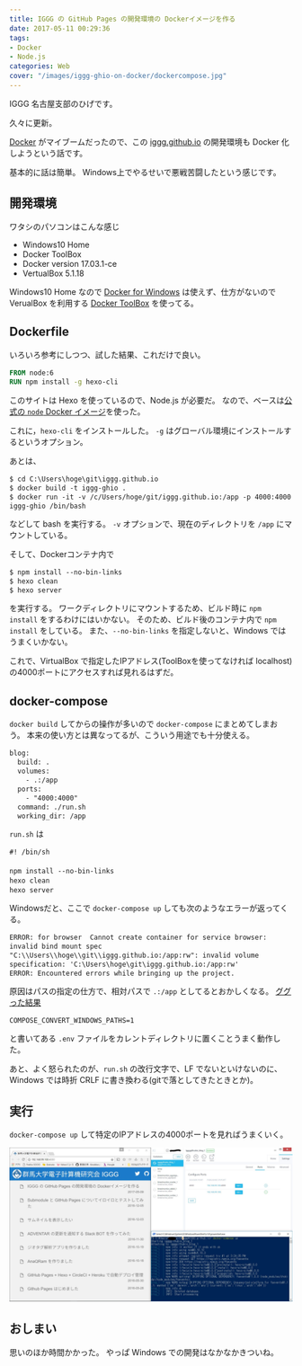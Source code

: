 ```yaml
---
title: IGGG の GitHub Pages の開発環境の Dockerイメージを作る
date: 2017-05-11 00:29:36
tags:
- Docker
- Node.js
categories: Web
cover: "/images/iggg-ghio-on-docker/dockercompose.jpg"
---
```


IGGG 名古屋支部のひげです。

久々に更新。

[Docker](https://www.docker.com/) がマイブームだったので、この [iggg.github.io](https://iggg.github.io/) の開発環境も Docker 化しようという話です。

基本的に話は簡単。
Windows上でやるせいで悪戦苦闘したという感じです。

## 開発環境

ワタシのパソコンはこんな感じ

- Windows10 Home
- Docker ToolBox
- Docker version 17.03.1-ce
- VertualBox 5.1.18

Windows10 Home なので [Docker for Windows](https://docs.docker.com/docker-for-windows/) は使えず、仕方がないので VerualBox を利用する [Docker ToolBox](https://www.docker.com/products/docker-toolbox) を使ってる。

## Dockerfile

いろいろ参考にしつつ、試した結果、これだけで良い。

```Dockerfile
FROM node:6
RUN npm install -g hexo-cli
```

このサイトは Hexo を使っているので、Node.js が必要だ。
なので、ベースは[公式の `node` Docker イメージ](https://hub.docker.com/_/node/)を使った。

これに，`hexo-cli` をインストールした。
`-g` はグローバル環境にインストールするというオプション。

あとは、

```
$ cd C:\Users\hoge\git\iggg.github.io
$ docker build -t iggg-ghio .
$ docker run -it -v /c/Users/hoge/git/iggg.github.io:/app -p 4000:4000 iggg-ghio /bin/bash
```

などして bash を実行する。
`-v` オプションで、現在のディレクトリを `/app` にマウントしている。

そして、Dockerコンテナ内で

```
$ npm install --no-bin-links
$ hexo clean
$ hexo server
```

を実行する。
ワークディレクトリにマウントするため、ビルド時に `npm install` をするわけにはいかない。
そのため、ビルド後のコンテナ内で `npm install` をしている。
また、`--no-bin-links` を指定しないと、Windows ではうまくいかない。

これで、VirtualBox で指定したIPアドレス(ToolBoxを使ってなければ localhost)の4000ポートにアクセスすれば見れるはずだ。

## docker-compose

`docker build` してからの操作が多いので `docker-compose` にまとめてしまおう。
本来の使い方とは異なってるが、こういう用途でも十分使える。

```
blog:
  build: .
  volumes:
    - .:/app
  ports:
    - "4000:4000"
  command: ./run.sh
  working_dir: /app
```

`run.sh` は

```txt
#! /bin/sh

npm install --no-bin-links
hexo clean
hexo server
```

Windowsだと、ここで `docker-compose up` しても次のようなエラーが返ってくる。

```
ERROR: for browser  Cannot create container for service browser: invalid bind mount spec "C:\\Users\\hoge\\git\\iggg.github.io:/app:rw": invalid volume specification: 'C:\Users\hoge\git\iggg.github.io:/app:rw'
ERROR: Encountered errors while bringing up the project.
```

原因はパスの指定の仕方で、相対パスで `.:/app` としてるとおかしくなる。
[ググった結果](http://qiita.com/ryo-endo/items/edc8c6f16e60b7533749)

```
COMPOSE_CONVERT_WINDOWS_PATHS=1
```

と書いてある `.env` ファイルをカレントディレクトリに置くことうまく動作した。

あと、よく怒られたのが、`run.sh` の改行文字で、LF でないといけないのに、Windows では時折 CRLF に書き換わる(gitで落としてきたときとか)。

## 実行

`docker-compose up` して特定のIPアドレスの4000ポートを見ればうまくいく。

![](/images/iggg-ghio-on-docker/dockercompose.jpg)

## おしまい

思いのほか時間かかった。
やっぱ Windows での開発はなかなかきついね。
